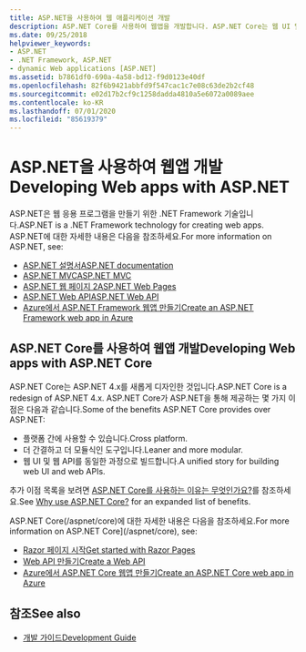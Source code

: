 ```yaml
---
title: ASP.NET을 사용하여 웹 애플리케이션 개발
description: ASP.NET Core를 사용하여 웹앱을 개발합니다. ASP.NET Core는 웹 UI 및 웹 API를 빌드하기 위해 효율성과 모듈성이 강화된 통합형 플랫폼 간 프레임워크인 ASP.NET 4.x를 재설계한 것입니다.
ms.date: 09/25/2018
helpviewer_keywords:
- ASP.NET
- .NET Framework, ASP.NET
- dynamic Web applications [ASP.NET]
ms.assetid: b7861df0-690a-4a58-bd12-f9d0123e40df
ms.openlocfilehash: 82f6b9421abbfd9f547cac1c7e08c63de2b2cf48
ms.sourcegitcommit: e02d17b2cf9c1258dadda4810a5e6072a0089aee
ms.contentlocale: ko-KR
ms.lasthandoff: 07/01/2020
ms.locfileid: "85619379"
---
```

# <a name="developing-web-apps-with-aspnet"></a><span data-ttu-id="f0cf1-103">ASP.NET을 사용하여 웹앱 개발</span><span class="sxs-lookup"><span data-stu-id="f0cf1-103">Developing Web apps with ASP.NET</span></span>

<span data-ttu-id="f0cf1-104">ASP.NET은 웹 응용 프로그램을 만들기 위한 .NET Framework 기술입니다.</span><span class="sxs-lookup"><span data-stu-id="f0cf1-104">ASP.NET is a .NET Framework technology for creating web apps.</span></span> <span data-ttu-id="f0cf1-105">ASP.NET에 대한 자세한 내용은 다음을 참조하세요.</span><span class="sxs-lookup"><span data-stu-id="f0cf1-105">For more information on ASP.NET, see:</span></span>

- [<span data-ttu-id="f0cf1-106">ASP.NET 설명서</span><span class="sxs-lookup"><span data-stu-id="f0cf1-106">ASP.NET documentation</span></span>](/aspnet/overview)
- [<span data-ttu-id="f0cf1-107">ASP.NET MVC</span><span class="sxs-lookup"><span data-stu-id="f0cf1-107">ASP.NET MVC</span></span>](https://dotnet.microsoft.com/apps/aspnet/mvc)
- [<span data-ttu-id="f0cf1-108">ASP.NET 웹 페이지 2</span><span class="sxs-lookup"><span data-stu-id="f0cf1-108">ASP.NET Web Pages</span></span>](https://dotnet.microsoft.com/apps/aspnet/web-apps)
- [<span data-ttu-id="f0cf1-109">ASP.NET Web API</span><span class="sxs-lookup"><span data-stu-id="f0cf1-109">ASP.NET Web API</span></span>](https://dotnet.microsoft.com/apps/aspnet/apis)  
- [<span data-ttu-id="f0cf1-110">Azure에서 ASP.NET Framework 웹앱 만들기</span><span class="sxs-lookup"><span data-stu-id="f0cf1-110">Create an ASP.NET Framework web app in Azure</span></span>](/azure/app-service/app-service-web-get-started-dotnet-framework)

## <a name="developing-web-apps-with-aspnet-core"></a><span data-ttu-id="f0cf1-111">ASP.NET Core를 사용하여 웹앱 개발</span><span class="sxs-lookup"><span data-stu-id="f0cf1-111">Developing Web apps with ASP.NET Core</span></span>

<span data-ttu-id="f0cf1-112">ASP.NET Core는 ASP.NET 4.x를 새롭게 디자인한 것입니다.</span><span class="sxs-lookup"><span data-stu-id="f0cf1-112">ASP.NET Core is a redesign of ASP.NET 4.x.</span></span> <span data-ttu-id="f0cf1-113">ASP.NET Core가 ASP.NET을 통해 제공하는 몇 가지 이점은 다음과 같습니다.</span><span class="sxs-lookup"><span data-stu-id="f0cf1-113">Some of the benefits ASP.NET Core provides over ASP.NET:</span></span>

- <span data-ttu-id="f0cf1-114">플랫폼 간에 사용할 수 있습니다.</span><span class="sxs-lookup"><span data-stu-id="f0cf1-114">Cross platform.</span></span>
- <span data-ttu-id="f0cf1-115">더 간결하고 더 모듈식인 도구입니다.</span><span class="sxs-lookup"><span data-stu-id="f0cf1-115">Leaner and more modular.</span></span>
- <span data-ttu-id="f0cf1-116">웹 UI 및 웹 API를 동일한 과정으로 빌드합니다.</span><span class="sxs-lookup"><span data-stu-id="f0cf1-116">A unified story for building web UI and web APIs.</span></span>

<span data-ttu-id="f0cf1-117">추가 이점 목록을 보려면 [ASP.NET Core를 사용하는 이유는 무엇인가요?](/aspnet/core/introduction-to-aspnet-core#why-choose-aspnet-core)를 참조하세요.</span><span class="sxs-lookup"><span data-stu-id="f0cf1-117">See [Why use ASP.NET Core?](/aspnet/core/introduction-to-aspnet-core#why-choose-aspnet-core) for an expanded list of benefits.</span></span>

<span data-ttu-id="f0cf1-118">ASP.NET Core(/aspnet/core)에 대한 자세한 내용은 다음을 참조하세요.</span><span class="sxs-lookup"><span data-stu-id="f0cf1-118">For more information on ASP.NET Core](/aspnet/core), see:</span></span>

- [<span data-ttu-id="f0cf1-119">Razor 페이지 시작</span><span class="sxs-lookup"><span data-stu-id="f0cf1-119">Get started with Razor Pages</span></span>](/aspnet/core/tutorials/razor-pages/razor-pages-start)
- [<span data-ttu-id="f0cf1-120">Web API 만들기</span><span class="sxs-lookup"><span data-stu-id="f0cf1-120">Create a Web API</span></span>](/aspnet/core/tutorials/first-web-api)
- [<span data-ttu-id="f0cf1-121">Azure에서 ASP.NET Core 웹앱 만들기</span><span class="sxs-lookup"><span data-stu-id="f0cf1-121">Create an ASP.NET Core web app in Azure</span></span>](/azure/app-service/app-service-web-get-started-dotnet)
  
## <a name="see-also"></a><span data-ttu-id="f0cf1-122">참조</span><span class="sxs-lookup"><span data-stu-id="f0cf1-122">See also</span></span>

- [<span data-ttu-id="f0cf1-123">개발 가이드</span><span class="sxs-lookup"><span data-stu-id="f0cf1-123">Development Guide</span></span>](development-guide.md)
